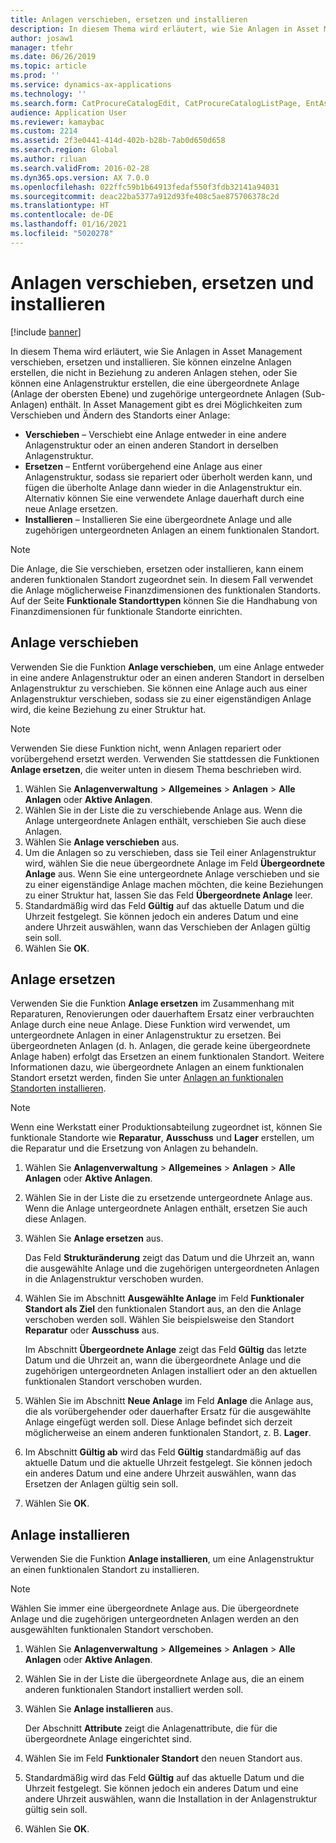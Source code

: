 ```yaml
---
title: Anlagen verschieben, ersetzen und installieren
description: In diesem Thema wird erläutert, wie Sie Anlagen in Asset Management verschieben, ersetzen und installieren.
author: josaw1
manager: tfehr
ms.date: 06/26/2019
ms.topic: article
ms.prod: ''
ms.service: dynamics-ax-applications
ms.technology: ''
ms.search.form: CatProcureCatalogEdit, CatProcureCatalogListPage, EntAssetObjectReplace, EntAssetObjectInstallLookup, EntAssetObjectMove, EntAssetObjectTableEditSubObjects
audience: Application User
ms.reviewer: kamaybac
ms.custom: 2214
ms.assetid: 2f3e0441-414d-402b-b28b-7ab0d650d658
ms.search.region: Global
ms.author: riluan
ms.search.validFrom: 2016-02-28
ms.dyn365.ops.version: AX 7.0.0
ms.openlocfilehash: 022ffc59b1b64913fedaf550f3fdb32141a94031
ms.sourcegitcommit: deac22ba5377a912d93fe408c5ae875706378c2d
ms.translationtype: HT
ms.contentlocale: de-DE
ms.lasthandoff: 01/16/2021
ms.locfileid: "5020278"
---
```

# <a name="move-replace-and-install-assets"></a>Anlagen verschieben, ersetzen und installieren

[!include [banner](../../includes/banner.md)]

 

In diesem Thema wird erläutert, wie Sie Anlagen in Asset Management verschieben, ersetzen und installieren. Sie können einzelne Anlagen erstellen, die nicht in Beziehung zu anderen Anlagen stehen, oder Sie können eine Anlagenstruktur erstellen, die eine übergeordnete Anlage (Anlage der obersten Ebene) und zugehörige untergeordnete Anlagen (Sub-Anlagen) enthält. In Asset Management gibt es drei Möglichkeiten zum Verschieben und Ändern des Standorts einer Anlage:

- **Verschieben** – Verschiebt eine Anlage entweder in eine andere Anlagenstruktur oder an einen anderen Standort in derselben Anlagenstruktur.
- **Ersetzen** – Entfernt vorübergehend eine Anlage aus einer Anlagenstruktur, sodass sie repariert oder überholt werden kann, und fügen die überholte Anlage dann wieder in die Anlagenstruktur ein. Alternativ können Sie eine verwendete Anlage dauerhaft durch eine neue Anlage ersetzen.
- **Installieren** – Installieren Sie eine übergeordnete Anlage und alle zugehörigen untergeordneten Anlagen an einem funktionalen Standort.

> [!NOTE]
> Die Anlage, die Sie verschieben, ersetzen oder installieren, kann einem anderen funktionalen Standort zugeordnet sein. In diesem Fall verwendet die Anlage möglicherweise Finanzdimensionen des funktionalen Standorts. Auf der Seite **Funktionale Standorttypen** können Sie die Handhabung von Finanzdimensionen für funktionale Standorte einrichten.

## <a name="move-asset"></a>Anlage verschieben

Verwenden Sie die Funktion **Anlage verschieben**, um eine Anlage entweder in eine andere Anlagenstruktur oder an einen anderen Standort in derselben Anlagenstruktur zu verschieben. Sie können eine Anlage auch aus einer Anlagenstruktur verschieben, sodass sie zu einer eigenständigen Anlage wird, die keine Beziehung zu einer Struktur hat.

> [!NOTE]
> Verwenden Sie diese Funktion nicht, wenn Anlagen repariert oder vorübergehend ersetzt werden. Verwenden Sie stattdessen die Funktionen **Anlage ersetzen**, die weiter unten in diesem Thema beschrieben wird.

1. Wählen Sie **Anlagenverwaltung** \> **Allgemeines** \> **Anlagen** \> **Alle Anlagen** oder **Aktive Anlagen**.
2. Wählen Sie in der Liste die zu verschiebende Anlage aus. Wenn die Anlage untergeordnete Anlagen enthält, verschieben Sie auch diese Anlagen.
3. Wählen Sie **Anlage verschieben** aus.
4. Um die Anlagen so zu verschieben, dass sie Teil einer Anlagenstruktur wird, wählen Sie die neue übergeordnete Anlage im Feld **Übergeordnete Anlage** aus. Wenn Sie eine untergeordnete Anlage verschieben und sie zu einer eigenständige Anlage machen möchten, die keine Beziehungen zu einer Struktur hat, lassen Sie das Feld **Übergeordnete Anlage** leer.
5. Standardmäßig wird das Feld **Gültig** auf das aktuelle Datum und die Uhrzeit festgelegt. Sie können jedoch ein anderes Datum und eine andere Uhrzeit auswählen, wann das Verschieben der Anlagen gültig sein soll.
6. Wählen Sie **OK**.

## <a name="replace-asset"></a>Anlage ersetzen

Verwenden Sie die Funktion **Anlage ersetzen** im Zusammenhang mit Reparaturen, Renovierungen oder dauerhaftem Ersatz einer verbrauchten Anlage durch eine neue Anlage. Diese Funktion wird verwendet, um untergeordnete Anlagen in einer Anlagenstruktur zu ersetzen. Bei übergeordneten Anlagen (d. h. Anlagen, die gerade keine übergeordnete Anlage haben) erfolgt das Ersetzen an einem funktionalen Standort. Weitere Informationen dazu, wie übergeordnete Anlagen an einem funktionalen Standort ersetzt werden, finden Sie unter [Anlagen an funktionalen Standorten installieren](../functional-locations/install-objects-on-functional-locations.md).

> [!NOTE]
> Wenn eine Werkstatt einer Produktionsabteilung zugeordnet ist, können Sie funktionale Standorte wie **Reparatur**, **Ausschuss** und **Lager** erstellen, um die Reparatur und die Ersetzung von Anlagen zu behandeln.

1. Wählen Sie **Anlagenverwaltung** \> **Allgemeines** \> **Anlagen** \> **Alle Anlagen** oder **Aktive Anlagen**.
2. Wählen Sie in der Liste die zu ersetzende untergeordnete Anlage aus. Wenn die Anlage untergeordnete Anlagen enthält, ersetzen Sie auch diese Anlagen.
3. Wählen Sie **Anlage ersetzen** aus.

    Das Feld **Strukturänderung** zeigt das Datum und die Uhrzeit an, wann die ausgewählte Anlage und die zugehörigen untergeordneten Anlagen in die Anlagenstruktur verschoben wurden.

4. Wählen Sie im Abschnitt **Ausgewählte Anlage** im Feld **Funktionaler Standort als Ziel** den funktionalen Standort aus, an den die Anlage verschoben werden soll. Wählen Sie beispielsweise den Standort **Reparatur** oder **Ausschuss** aus.

    Im Abschnitt **Übergeordnete Anlage** zeigt das Feld **Gültig** das letzte Datum und die Uhrzeit an, wann die übergeordnete Anlage und die zugehörigen untergeordneten Anlagen installiert oder an den aktuellen funktionalen Standort verschoben wurden.

5. Wählen Sie im Abschnitt **Neue Anlage** im Feld **Anlage** die Anlage aus, die als vorübergehender oder dauerhafter Ersatz für die ausgewählte Anlage eingefügt werden soll. Diese Anlage befindet sich derzeit möglicherweise an einem anderen funktionalen Standort, z. B. **Lager**.
7. Im Abschnitt **Gültig ab** wird das Feld **Gültig** standardmäßig auf das aktuelle Datum und die aktuelle Uhrzeit festgelegt. Sie können jedoch ein anderes Datum und eine andere Uhrzeit auswählen, wann das Ersetzen der Anlagen gültig sein soll.
8. Wählen Sie **OK**.

## <a name="install-asset"></a>Anlage installieren

Verwenden Sie die Funktion **Anlage installieren**, um eine Anlagenstruktur an einen funktionalen Standort zu installieren.

> [!NOTE]
> Wählen Sie immer eine übergeordnete Anlage aus. Die übergeordnete Anlage und die zugehörigen untergeordneten Anlagen werden an den ausgewählten funktionalen Standort verschoben.

1. Wählen Sie **Anlagenverwaltung** \> **Allgemeines** \> **Anlagen** \> **Alle Anlagen** oder **Aktive Anlagen**.
2. Wählen Sie in der Liste die übergeordnete Anlage aus, die an einem anderen funktionalen Standort installiert werden soll.
3. Wählen Sie **Anlage installieren** aus.

    Der Abschnitt **Attribute** zeigt die Anlagenattribute, die für die übergeordnete Anlage eingerichtet sind.

4. Wählen Sie im Feld **Funktionaler Standort** den neuen Standort aus.
5. Standardmäßig wird das Feld **Gültig** auf das aktuelle Datum und die Uhrzeit festgelegt. Sie können jedoch ein anderes Datum und eine andere Uhrzeit auswählen, wann die Installation in der Anlagenstruktur gültig sein soll.
6. Wählen Sie **OK**.
